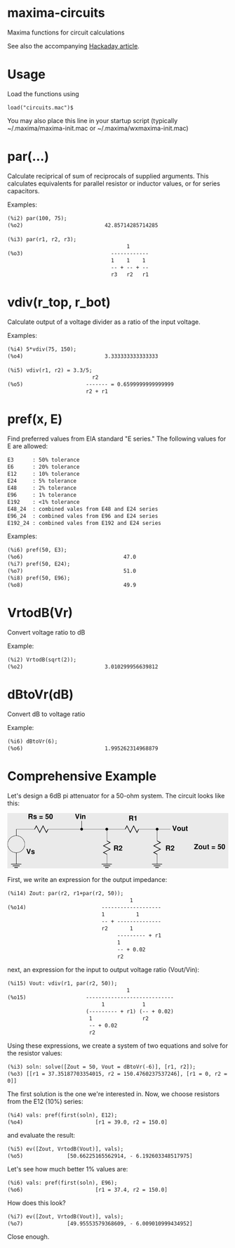 # maxima-circuits
Maxima functions for circuit calculations

See also the accompanying [Hackaday article](https://hackaday.com/2019/02/28/computer-algebra-for-electronic-design/).

# Usage
Load the functions using

    load("circuits.mac")$
    
You may also place this line in your startup script (typically ~/.maxima/maxima-init.mac or ~/.maxima/wxmaxima-init.mac)

# par(...)
Calculate reciprical of sum of reciprocals of supplied arguments. This calculates equivalents for parallel resistor or inductor values, or for series capacitors.

Examples:

    (%i2) par(100, 75);
    (%o2)                          42.85714285714285

    (%i3) par(r1, r2, r3);
                                          1
    (%o3)                            ------------
                                     1    1    1
                                     -- + -- + --
                                     r3   r2   r1
# vdiv(r_top, r_bot)
Calculate output of a voltage divider as a ratio of the input voltage.

Examples:

    (%i4) 5*vdiv(75, 150);
    (%o4)                          3.333333333333333

    (%i5) vdiv(r1, r2) = 3.3/5;
                               r2
    (%o5)                    ------- = 0.6599999999999999
                             r2 + r1

# pref(x, E)
Find preferred values from EIA standard "E series." The following values for E are allowed:

    E3      : 50% tolerance
    E6      : 20% tolerance
    E12     : 10% tolerance
    E24     : 5% tolerance
    E48     : 2% tolerance
    E96     : 1% tolerance
    E192    : <1% tolerance
    E48_24  : combined vales from E48 and E24 series
    E96_24  : combined vales from E96 and E24 series
    E192_24 : combined vales from E192 and E24 series
    
Examples:

    (%i6) pref(50, E3);
    (%o6)                                47.0
    (%i7) pref(50, E24);
    (%o7)                                51.0
    (%i8) pref(50, E96);
    (%o8)                                49.9

# VrtodB(Vr)
Convert voltage ratio to dB

Example:

    (%i2) VrtodB(sqrt(2));
    (%o2)                          3.010299956639812
    
# dBtoVr(dB)
Convert dB to voltage ratio

Example:

    (%i6) dBtoVr(6);
    (%o6)                          1.995262314968879

# Comprehensive Example
Let's design a 6dB pi attenuator for a 50-ohm system. The circuit looks like this:

![pi attenuator schematic](images/pi_attenuator.png)

First, we write an expression for the output impedance:

    (%i14) Zout: par(r2, r1+par(r2, 50));
                                           1
    (%o14)                        -------------------
                                  1          1
                                  -- + --------------
                                  r2       1
                                       --------- + r1
                                       1
                                       -- + 0.02
                                       r2
                                       
next, an expression for the input to output voltage ratio (Vout/Vin):

    (%i15) Vout: vdiv(r1, par(r2, 50));
                                          1
    (%o15)                   ----------------------------
                                  1            1
                             (--------- + r1) (-- + 0.02)
                              1                r2
                              -- + 0.02
                              r2

Using these expressions, we create a system of two equations and solve for the resistor values:

    (%i3) soln: solve([Zout = 50, Vout = dBtoVr(-6)], [r1, r2]);
    (%o3) [[r1 = 37.35187703354015, r2 = 150.4760237537246], [r1 = 0, r2 = 0]]

The first solution is the one we're interested in. Now, we choose resistors from the E12 (10%) series:

    (%i4) vals: pref(first(soln), E12);
    (%o4)                       [r1 = 39.0, r2 = 150.0]

and evaluate the result:

    (%i5) ev([Zout, VrtodB(Vout)], vals);
    (%o5)              [50.66225165562914, - 6.192603348517975]
    
Let's see how much better 1% values are:

    (%i6) vals: pref(first(soln), E96);
    (%o6)                       [r1 = 37.4, r2 = 150.0]

How does this look?

    (%i7) ev([Zout, VrtodB(Vout)], vals);
    (%o7)              [49.95553579368609, - 6.009010999434952]

Close enough.

